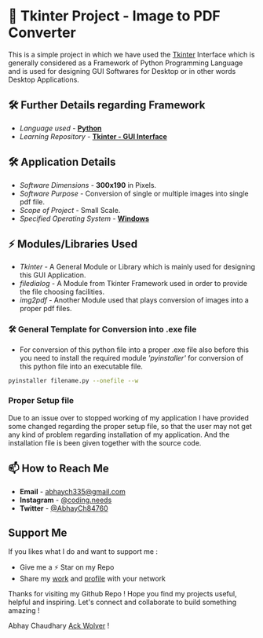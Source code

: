 # 🚀 Tkinter Project - Image to PDF Converter

This is a simple project in which we have used the [Tkinter](https://docs.python.org/3/library/tkinter.html) Interface which is generally considered as a Framework of Python Programming Language and is used for designing GUI Softwares for Desktop or in other words Desktop Applications.

## 🛠 Further Details regarding Framework

- *Language used* - **[Python](https://www.python.org/)**
- *Learning Repository* - **[Tkinter - GUI Interface](https://github.com/ackwolver335/Tkinter-GUI_Inteface)**

## 🛠 Application Details

- *Software Dimensions* - **300x190** in Pixels.
- *Software Purpose* - Conversion of single or multiple images into single pdf file.
- *Scope of Project* - Small Scale.
- *Specified Operating System* - **[Windows](https://www.microsoft.com/en-in/windows?r=1)**

## ⚡️ Modules/Libraries Used

- *Tkinter* - A General Module or Library which is mainly used for designing this GUI Application.
- *filedialog* - A Module from Tkinter Framework used in order to provide the file choosing facilities.
- *img2pdf* - Another Module used that plays conversion of images into a proper pdf files.

### 🛠 General Template for Conversion into .exe file

- For conversion of this python file into a proper .exe file also before this you need to install the required module *'pyinstaller'* for conversion of this python file into an executable file.

```bash
pyinstaller filename.py --onefile --w
```

### Proper Setup file 

Due to an issue over to stopped working of my application I have provided some changed regarding the proper setup file, so that the user may not get any kind of problem regarding installation of my application. And the installation file is been given together with the source code.

## 📫 How to Reach Me

- **Email** - abhaych335@gmail.com
- **Instagram** - [@coding.needs](https://www.instagram.com/coding.needs/)
- **Twitter** - [@AbhayCh84760](https://x.com/AbhayCh84760)

## Support Me

If you likes what I do and want to support me :

- Give me a ⚡️ Star on my Repo
- Share my [work](https://github.com/ackwolver335/Tkinter-GUI_Inteface) and [profile](https://github.com/ackwolver335) with your network

Thanks for visiting my Github Repo ! Hope you find my projects useful, helpful and inspiring. Let's connect and collaborate to build something amazing !

Abhay Chaudhary [Ack Wolver](https://github.com/ackwolver335/ackwolver335) !